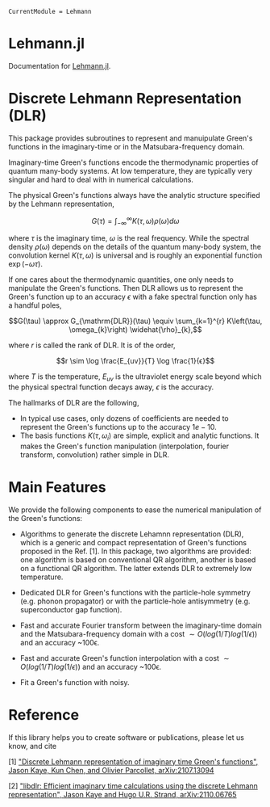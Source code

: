 ```@meta
CurrentModule = Lehmann
```
# Lehmann.jl
Documentation for [Lehmann.jl](https://github.com/numericaleft/Lehmann.jl).

# Discrete Lehmann Representation (DLR)

This package provides subroutines to represent and manuipulate Green's functions in the imaginary-time or in the Matsubara-frequency domain. 

Imaginary-time Green's functions encode the thermodynamic properties of quantum many-body systems. At low temperature, they are typically very singular and hard to deal with in numerical calculations. 

The physical Green's functions always have the analytic structure specified by the Lehmann representation,
```math
G(\tau)=\int_{-\infty}^{\infty} K(\tau, \omega) \rho(\omega) d \omega
```
where $\tau$ is the imaginary time, $\omega$ is the real frequency. While the spectral density $\rho(\omega)$ depends on the details of the quantum many-body system, the convolution kernel $K(\tau, \omega)$ is universal and is roughly an exponential function $\exp(-\omega \tau)$. 

If one cares about the thermodynamic quantities, one only needs to manipulate the Green's functions. Then DLR allows us to represent the Green's function up to an accuracy $\epsilon$ with a fake spectral function only has a handful poles,
```math
G(\tau) \approx G_{\mathrm{DLR}}(\tau) \equiv \sum_{k=1}^{r} K\left(\tau, \omega_{k}\right) \widehat{\rho}_{k},
```
where $r$ is called the rank of DLR. It is of the order,
```math
r \sim \log \frac{E_{uv}}{T} \log \frac{1}{ϵ}
```

where $T$ is the temperature, $E_{uv}$ is the ultraviolet energy scale beyond which the physical spectral function decays away, $\epsilon$ is the accuracy.

The hallmarks of DLR are the following,

- In typical use cases, only dozens of coefficients are needed to represent the Green's functions up to the accuracy $1e-10$.
- The basis functions $K(\tau, \omega_i)$ are simple, explicit and analytic functions. It makes the Green's function manipulation (interpolation, fourier transform, convolution) rather simple in DLR.

# Main Features

We provide the following components to ease the numerical manipulation of the Green's functions:

- Algorithms to generate the discrete Lehamnn representation (DLR), which is a generic and compact representation of Green's functions proposed in the Ref. [1]. In this package, two algorithms are provided: one algorithm is based on conventional QR algorithm, another is based on a functional QR algorithm. The latter extends DLR to extremely low temperature.

- Dedicated DLR for Green's functions with the particle-hole symmetry (e.g. phonon propagator) or with the particle-hole antisymmetry (e.g. superconductor gap function).

- Fast and accurate Fourier transform between the imaginary-time domain and the Matsubara-frequency domain with a cost $\sim O(log(1/T)log(1/ϵ))$ and an accuracy ~100ϵ.

- Fast and accurate Green's function interpolation with a cost $\sim O(log(1/T)log(1/ϵ))$ and an accuracy ~100ϵ.

- Fit a Green's function with noisy.

# Reference

If this library helps you to create software or publications, please let us know, and cite

[1] ["Discrete Lehmann representation of imaginary time Green's functions", Jason Kaye, Kun Chen, and Olivier Parcollet, arXiv:2107.13094](https://arxiv.org/abs/2107.13094)

[2] ["libdlr: Efficient imaginary time calculations using the discrete Lehmann representation", Jason Kaye and Hugo U.R. Strand, arXiv:2110.06765](https://arxiv.org/abs/2110.06765)
